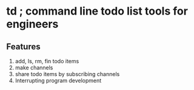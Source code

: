 td ; command line todo list tools for engineers
==================================================
## Features
1. add, ls, rm, fin todo items
2. make channels 
3. share todo items by subscribing channels
4. Interrupting program development
